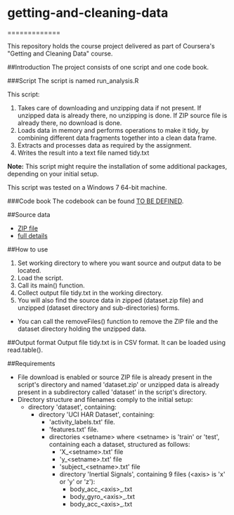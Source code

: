 # getting-and-cleaning-data
=============

This repository holds the course project delivered as part of Coursera's "Getting and Cleaning Data" course. 

##Introduction
The project consists of one script and one code book.

###Script
The script is named run\_analysis.R

This script:
1. Takes care of downloading and unzipping data if not present. If unzipped data is already there, no unzipping is done. If ZIP source file is already there, no download is done.
2. Loads data in memory and performs operations to make it tidy, by combining different data fragments together into a clean data frame.
4. Extracts and processes data as required by the assignment.
5. Writes the result into a text file named tidy.txt

**Note:** This script might require the installation of some additional packages, depending on your initial setup.

This script was tested on a Windows 7 64-bit machine.

###Code book
The codebook can be found [TO BE DEFINED](xxx).

##Source data
- [ZIP file](https://d396qusza40orc.cloudfront.net/getdata%2Fprojectfiles%2FUCI%20HAR%20Dataset.zip)
- [full details](http://archive.ics.uci.edu/ml/datasets/Human+Activity+Recognition+Using+Smartphones)

##How to use
1. Set working directory to where you want source and output data to be located.
2. Load the script.
3. Call its main() function.
4. Collect output file tidy.txt in the working directory.
5. You will also find the source data in zipped (dataset.zip file) and unzipped (dataset directory and sub-directories) forms.

- You can call the removeFiles() function to remove the ZIP file and the dataset directory holding the unzipped data.

##Output format
Output file tidy.txt is in CSV format.
It can be loaded using read.table().

##Requirements
* File download is enabled or source ZIP file is already present in the script's directory and named 'dataset.zip' or unzipped data is already present in a subdirectory called 'dataset' in the script's directory.
* Directory structure and filenames comply to the initial setup:
  * directory 'dataset', containing:
    * directory 'UCI HAR Dataset', containing:
      * 'activity\_labels.txt' file.
      * 'features.txt' file.
      * directories \<setname\> where \<setname\> is 'train' or 'test', containing each a dataset, structured as follows:
        * 'X\_\<setname\>.txt' file
        * 'y\_\<setname\>.txt' file
        * 'subject_\<setname\>.txt' file
        * directory 'Inertial Signals', containing 9 files (\<axis\> is 'x' or 'y' or 'z'):
          * body\_acc\_\<axis\>\_<setname>.txt
          * body\_gyro\_\<axis\>\_<setname>.txt
          * body\_acc\_\<axis\>\_<setname>.txt
